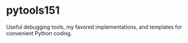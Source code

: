 # pytools151
Useful debugging tools, my favored implementations, and templates for convenient Python coding.
